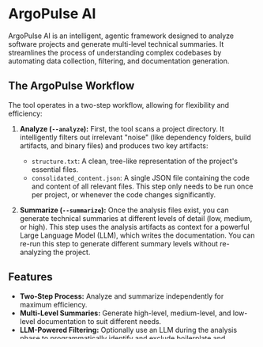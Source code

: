 # ArgoPulse AI

ArgoPulse AI is an intelligent, agentic framework designed to analyze software projects and generate multi-level technical summaries. It streamlines the process of understanding complex codebases by automating data collection, filtering, and documentation generation.

## The ArgoPulse Workflow

The tool operates in a two-step workflow, allowing for flexibility and efficiency:

1.  **Analyze (`--analyze`):** First, the tool scans a project directory. It intelligently filters out irrelevant "noise" (like dependency folders, build artifacts, and binary files) and produces two key artifacts:
    *   `structure.txt`: A clean, tree-like representation of the project's essential files.
    *   `consolidated_content.json`: A single JSON file containing the code and content of all relevant files.
    This step only needs to be run once per project, or whenever the code changes significantly.

2.  **Summarize (`--summarize`):** Once the analysis files exist, you can generate technical summaries at different levels of detail (low, medium, or high). This step uses the analysis artifacts as context for a powerful Large Language Model (LLM), which writes the documentation. You can re-run this step to generate different summary levels without re-analyzing the project.

## Features

-   **Two-Step Process:** Analyze and summarize independently for maximum efficiency.
-   **Multi-Level Summaries:** Generate high-level, medium-level, and low-level documentation to suit different needs.
-   **LLM-Powered Filtering:** Optionally use an LLM during the analysis phase to programmatically identify and exclude boilerplate and irrelevant files.
-   **Intelligent Content Handling:** Includes code files fully but only includes previews of large data files (like `.csv`) to save tokens.
-   **Fully Configurable:** Control model names, ignore lists, and other settings via a simple `config.json` file.

## Getting Started

### Prerequisites

-   Python 3.8+
-   Git

### Installation

1.  **Clone the repository:**
    ```bash
    git clone https://github.com/Fatim-Shoaib/ArgoPulse-AI.git
    cd ArgoPulse-AI
    ```

2.  **Create and activate a virtual environment:**
    -   On **Windows**: `python -m venv venv && venv\Scripts\activate`
    -   On **macOS / Linux**: `python -m venv venv && source venv/bin/activate`

3.  **Install the required dependencies:**
    ```bash
    pip install -r requirements.txt
    ```

### Configuration

1.  **API Key (`.env` file):**
    -   Copy the example file: `copy .env.example .env` (Windows) or `cp .env.example .env` (macOS/Linux).
    -   Open the new `.env` file and add your Google Gemini API key:
        ```
        GEMINI_API_KEY="your_google_ai_studio_api_key_here"
        ```

2.  **Models and Settings (`config.json` file):**
    -   Copy the example file: `copy config.example.json config.json` (Windows) or `cp config.example.json config.json` (macOS/Linux).
    -   Edit `config.json` to change the default models, add files/folders to the ignore lists, or define new data file types.

## Usage

The script is run from the command line, specifying the project to process and the actions to perform.

### Command-Line Arguments

```
python main.py <project_path> [--analyze] [--summarize low|medium|high] [options]
```

-   `project_path` (Required): The path to the project folder you want to process.
-   `--analyze`: Perform the analysis step. Creates the `structure.txt` and `consolidated_content.json` files.
-   `--summarize <levels...>`: Perform the summarization step. Can accept one or more levels: `low`, `medium`, `high`.
-   `--intelligent-filter`: (Optional, with `--analyze`) Use an LLM to help filter files during analysis.
-   `--count-tokens`: (Optional, with `--analyze`) Count the tokens of the consolidated content.

### Example Workflow

Let's assume you have a project located at `C:/Code/my-app`.

**Step 1: Analyze the Project**

First, run the analysis. We'll use the intelligent filter for the best results.

```bash
python main.py C:/Code/my-app --analyze --intelligent-filter
```
This creates a `my-app-output` folder containing the analysis files.

**Step 2: Generate Summaries**

Now that the analysis is done, you can generate any summary you need.

-   **To get a high-level overview:**
    ```bash
    python main.py C:/Code/my-app --summarize high
    ```

-   **To get a very detailed, low-level summary:**
    ```bash
    python main.py C:/Code/my-app --summarize low
    ```

-   **To get all three summaries at once:**
    ```bash
    python main.py C:/Code/my-app --summarize low medium high
    ```

You can also perform both actions in a single command:
```bash
python main.py C:/Code/my-app --analyze --summarize medium
```

## Output

All output is saved in a new folder named `<project_name>-output`.

-   **Analysis Files:**
    -   `structure.txt`: The filtered project file tree.
    -   `consolidated_content.json`: The consolidated code and content.
    -   `llm_filter_analysis.json` (Optional): The LLM's decisions during intelligent filtering.
-   **Summary Files:**
    -   `high_level_summary.md`
    -   `medium_level_summary.md`
    -   `low_level_summary.md`